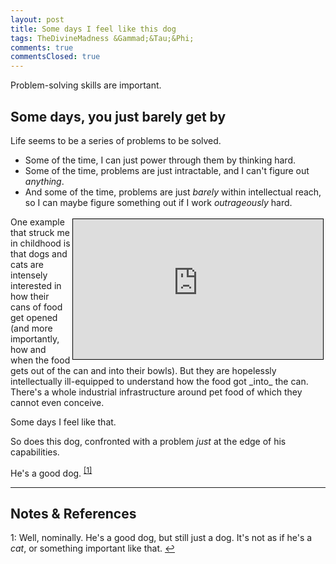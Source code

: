 ```yaml
---
layout: post
title: Some days I feel like this dog
tags: TheDivineMadness &Gammad;&Tau;&Phi;
comments: true
commentsClosed: true
---
```


Problem-solving skills are important.  


## Some days, you just barely get by  

Life seems to be a series of problems to be solved.  
- Some of the time, I can just power through them by thinking hard.  
- Some of the time, problems are just intractable, and I can't figure out _anything_.  
- And some of the time, problems are just _barely_ within intellectual reach, so I can
  maybe figure something out if I work _outrageously_ hard.  

<iframe width="400" height="224" src="https://www.youtube.com/embed/m_CrIu01SnM" allow="accelerometer; encrypted-media; gyroscope; picture-in-picture" allowfullscreen style="float: right; margin: 3px 3px 3px 3px; border: 1px solid #000000;"></iframe>
One example that struck me in childhood is that dogs and cats are intensely interested in
how their cans of food get opened (and more importantly, how and when the food gets out of the can
and into their bowls).  But they are hopelessly intellectually ill-equipped to understand
how the food got _into_ the can.  There's a whole industrial infrastructure around pet
food of which they cannot even conceive.  

Some days I feel like that.  

So does this dog, confronted with a problem _just_ at the edge of his capabilities.  

He's a good dog. <sup id="fn1a">[[1]](#fn1)</sup>  

---

## Notes &amp; References  

<!--
<sup id="fn1a">[[1]](#fn1)</sup>
<a id="fn1">1</a>: [↩](#fn1a)  
<img src="{{ site.baseurl }}/images/***" width="400" height="***" alt="***" title = "***" style="float: right; margin: 3px 3px 3px 3px; border: 1px solid #000000;">
<iframe width="400" height="224" src="***" allow="accelerometer; encrypted-media; gyroscope; picture-in-picture" allowfullscreen style="float: right; margin: 3px 3px 3px 3px; border: 1px solid #000000;"></iframe>
-->

<a id="fn1">1</a>: Well, nominally.  He's a good dog, but still just a dog.  It's not as if he's a _cat_, or something important like that. [↩](#fn1a)  
